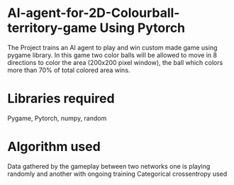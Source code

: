 # AI-agent-for-2D-Colourball-territory-game Using Pytorch
The Project trains an AI agent to play and win custom made game using pygame library. In this game two color balls will be allowed to move in 8 directions to color the area (200x200 pixel window), the ball which colors more than 70% of total colored area wins.

# Libraries required
Pygame, Pytorch, numpy, random

# Algorithm used
Data gathered by the gameplay between two networks one is playing randomly and another with ongoing training
Categorical crossentropy used

